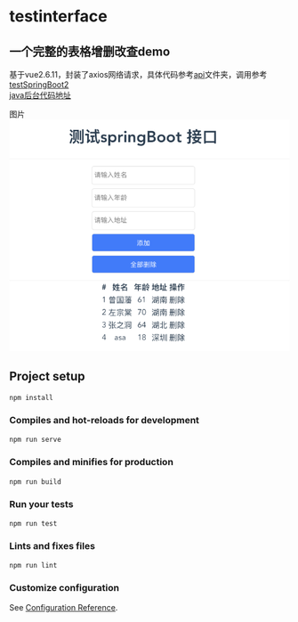 # testinterface

## 一个完整的表格增删改查demo
基于vue2.6.11，封装了axios网络请求，具体代码参考[api](https://github.com/AsaZws/testinterface/tree/master/src/api)文件夹，调用参考[testSpringBoot2](https://github.com/AsaZws/testinterface/blob/master/src/components/testSpringBoot2.vue)  
[java后台代码地址](https://github.com/AsaZws/mysql05)

图片  
![avatar](/src/assets/WX20200517-224441.png)

## Project setup
```
npm install
```

### Compiles and hot-reloads for development
```
npm run serve
```

### Compiles and minifies for production
```
npm run build
```

### Run your tests
```
npm run test
```

### Lints and fixes files
```
npm run lint
```

### Customize configuration
See [Configuration Reference](https://cli.vuejs.org/config/).
